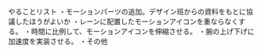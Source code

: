やることリスト
・モーションパーツの追加。デザイン班からの資料をもとに協議したほうがよいか
・レーンに配置したモーションアイコンを重ならなくする。
・時間に比例して、モーションアイコンを伸縮させる。
・腕の上げ下げに加速度を実装させる。
・その他
